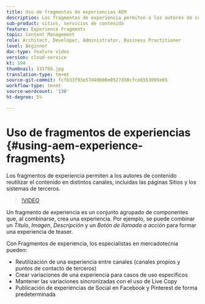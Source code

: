 ```yaml
---
title: Uso de fragmentos de experiencias AEM
description: Los fragmentos de experiencia permiten a los autores de contenido reutilizar el contenido en distintos canales, incluidas las páginas Sitios y los sistemas de terceros.
sub-product: sitios, servicios de contenido
feature: Experience Fragments
topic: Content Management
role: Architect, Developer, Administrator, Business Practitioner
level: Beginner
doc-type: feature video
version: cloud-service
kt: 194
thumbnail: 331785.jpg
translation-type: tm+mt
source-git-commit: fcfb33f93e57d40b08e0527d38cfce8553095e65
workflow-type: tm+mt
source-wordcount: '130'
ht-degree: 5%

---
```



# Uso de fragmentos de experiencias {#using-aem-experience-fragments}

Los fragmentos de experiencia permiten a los autores de contenido reutilizar el contenido en distintos canales, incluidas las páginas Sitios y los sistemas de terceros.

>[!VIDEO](https://video.tv.adobe.com/v/331785/?quality=12&learn=on)

Un fragmento de experiencia es un conjunto agrupado de componentes que, al combinarse, crea una experiencia. Por ejemplo, se puede combinar un *Título*, *Imagen*, *Descripción* y un *Botón de llamada a acción* para formar una experiencia de teaser.

Con Fragmentos de experiencia, los especialistas en mercadotecnia pueden:

* Reutilización de una experiencia entre canales (canales propios y puntos de contacto de terceros)
* Crear variaciones de una experiencia para casos de uso específicos
* Mantener las variaciones sincronizadas con el uso de Live Copy
* Publicación de experiencias de Social en Facebook y Pinterest de forma predeterminada
